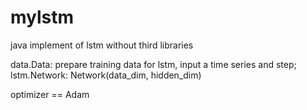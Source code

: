 # mylstm
java implement of lstm without third libraries

data.Data: prepare training data for lstm, input a time series and step;
lstm.Network: Network(data_dim, hidden_dim)

optimizer == Adam

